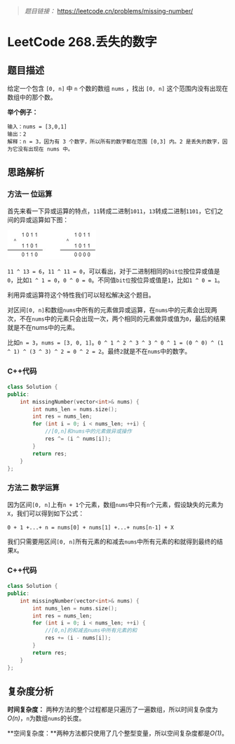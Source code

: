 
> *题目链接：* https://leetcode.cn/problems/missing-number/

# LeetCode 268.丢失的数字

## 题目描述

给定一个包含 `[0, n]` 中 `n` 个数的数组 `nums` ，找出 `[0, n]` 这个范围内没有出现在数组中的那个数。

**举个例子：**

```
输入：nums = [3,0,1]
输出：2
解释：n = 3，因为有 3 个数字，所以所有的数字都在范围 [0,3] 内。2 是丢失的数字，因为它没有出现在 nums 中。
```

## 思路解析

### 方法一 位运算

首先来看一下异或运算的特点，`11`转成二进制`1011`，`13`转成二进制`1101`，它们之间的异或运算如下图：

![](https://raw.githubusercontent.com/ldtech007/leetcode/main/pic/lc-0268-01.png)

`11 ^ 13 = 6`，`11 ^ 11 = 0`，可以看出，对于二进制相同的`bit位`按位异或值是`0`，比如`1 ^ 1 = 0`，`0 ^ 0 = 0`。不同值`bit位`按位异或值是`1`，比如`1 ^ 0 = 1`。

利用异或运算符这个特性我们可以轻松解决这个题目。

对区间`[0, n]`和数组`nums`中所有的元素做异或运算，在`nums`中的元素会出现两次，不在`nums`中的元素只会出现一次，两个相同的元素做异或值为`0`，最后的结果就是不在nums中的元素。

比如`n = 3`，`nums = [3, 0, 1]`。`0 ^ 1 ^ 2 ^ 3 ^ 3 ^ 0 ^ 1 = (0 ^ 0) ^ (1 ^ 1) ^ (3 ^ 3) ^ 2 = 0 ^ 2 = 2`。最终`2`就是不在`nums`中的数字。

### C++代码

```cpp
class Solution {
public:
    int missingNumber(vector<int>& nums) {
        int nums_len = nums.size();
        int res = nums_len;
        for (int i = 0; i < nums_len; ++i) {
            //[0,n]和nums中的元素做异或操作
            res ^= (i ^ nums[i]); 
        }
        return res;
    }
};
```
### 方法二 数学运算

因为区间`[0, n]`上有`n + 1`个元素，数组`nums`中只有`n`个元素，假设缺失的元素为`X`，我们可以得到如下公式：
```
0 + 1 +...+ n = nums[0] + nums[1] +...+ nums[n-1] + X 
```
我们只需要用区间`[0, n]`所有元素的和减去`nums`中所有元素的和就得到最终的结果`X`。

### C++代码

```cpp
class Solution {
public:
    int missingNumber(vector<int>& nums) {
        int nums_len = nums.size();
        int res = nums_len;
        for (int i = 0; i < nums_len; ++i) {
            //[0,n]的和减去nums中所有元素的和
            res += (i - nums[i]); 
        }
        return res;
    }
};
```

## 复杂度分析

**时间复杂度：** 两种方法的整个过程都是只遍历了一遍数组，所以时间复杂度为*O(n)*，`n`为数组`nums`的长度。

**空间复杂度：**两种方法都只使用了几个整型变量，所以空间复杂度都是*O(1)*。


